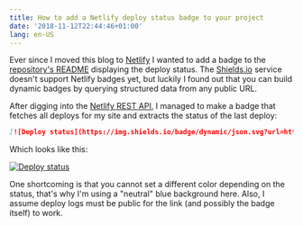 ```yaml
---
title: How to add a Netlify deploy status badge to your project
date: '2018-11-12T22:44:46+01:00'
lang: en-US
---
```


Ever since I moved this blog to [Netlify](https://www.netlify.com/) I wanted to add a badge to the [repository's README](https://github.com/rbardini/rbardini.com#readme) displaying the deploy status. The [Shields.io](https://shields.io/) service doesn't support Netlify badges yet, but luckily I found out that you can build dynamic badges by querying structured data from any public URL.

After digging into the [Netlify REST API](https://www.netlify.com/docs/api/), I managed to make a badge that fetches all deploys for my site and extracts the status of the last deploy:

```md
[![Deploy status](https://img.shields.io/badge/dynamic/json.svg?url=https://api.netlify.com/api/v1/sites/rbardini.com/deploys&label=deploy&query=$[0].state&colorB=blue)](https://app.netlify.com/sites/rbardini/deploys)
```

Which looks like this:

[![Deploy status](https://img.shields.io/badge/dynamic/json.svg?url=https://api.netlify.com/api/v1/sites/rbardini.com/deploys&label=deploy&query=$[0].state&colorB=blue)](https://app.netlify.com/sites/rbardini/deploys)

One shortcoming is that you cannot set a different color depending on the status, that's why I'm using a "neutral" blue background here. Also, I assume deploy logs must be public for the link (and possibly the badge itself) to work.
